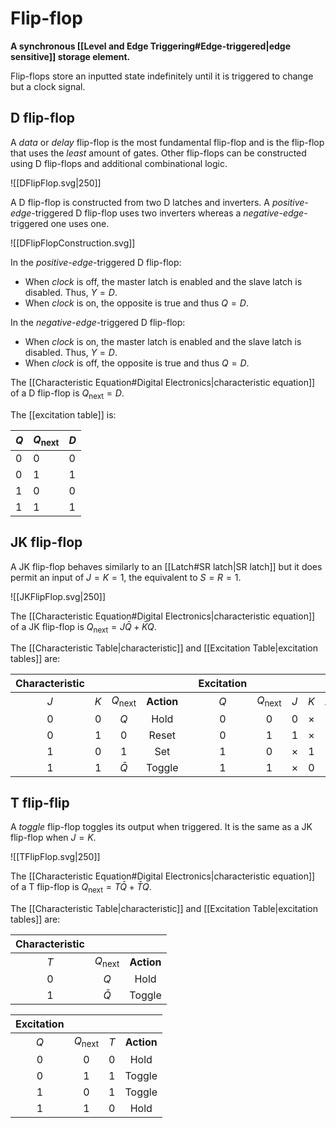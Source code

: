 # Flip-flop
**A synchronous [[Level and Edge Triggering#Edge-triggered|edge sensitive]] storage element.**

Flip-flops store an inputted state indefinitely until it is triggered to change but a clock signal.

## D flip-flop
A *data* or *delay* flip-flop is the most fundamental flip-flop and is the flip-flop that uses the *least* amount of gates. Other flip-flops can be constructed using D flip-flops and additional combinational logic.

![[DFlipFlop.svg|250]]

A D flip-flop is constructed from two D latches and inverters. A *positive-edge*-triggered D flip-flop uses two inverters whereas a *negative-edge*-triggered one uses one.

![[DFlipFlopConstruction.svg]]

In the *positive-edge*-triggered D flip-flop:
- When *clock* is off, the master latch is enabled and the slave latch is disabled. Thus, $Y=D$.
- When *clock* is on, the opposite is true and thus $Q=D$.

In the *negative-edge*-triggered D flip-flop:
- When *clock* is on, the master latch is enabled and the slave latch is disabled. Thus, $Y=D$.
- When *clock* is off, the opposite is true and thus $Q=D$.

The [[Characteristic Equation#Digital Electronics|characteristic equation]] of a D flip-flop is $Q_{\text{next}}=D$.

The [[excitation table]] is:

| $Q$ | $Q_{\text{next}}$ | $D$ |
| --- | ----------------- | --- |
| $0$ | $0$               | $0$ |
| $0$ | $1$               | $1$ |
| $1$ | $0$               | $0$ |
| $1$ | $1$               | $1$    |

## JK flip-flop
A JK flip-flop behaves similarly to an [[Latch#SR latch|SR latch]] but it does permit an input of $J=K=1$, the equivalent to $S=R=1$.

![[JKFlipFlop.svg|250]]

The [[Characteristic Equation#Digital Electronics|characteristic equation]] of a JK flip-flop is $Q_{\text{next}}=J\bar{Q}+\bar{K}Q$.

The [[Characteristic Table|characteristic]] and [[Excitation Table|excitation tables]] are:

| Characteristic |     |                   |            |     | Excitation |                   |          |          |            |
|:--------------:|:---:|:-----------------:|:----------:|:---:|:----------:|:-----------------:|:--------:|:--------:|:----------:|
|      $J$       | $K$ | $Q_{\text{next}}$ | **Action** |     |    $Q$     | $Q_{\text{next}}$ |   $J$    |   $K$    | **Action** |
|      $0$       | $0$ |        $Q$        |    Hold    |     |    $0$     |        $0$        |   $0$    | $\times$ |    Hold    |
|      $0$       | $1$ |        $0$        |   Reset    |     |    $0$     |        $1$        |   $1$    | $\times$ |    Set     |
|      $1$       | $0$ |        $1$        |    Set     |     |    $1$     |        $0$        | $\times$ |   $1$    |      Reset      | 
|      $1$       | $1$ |     $\bar{Q}$     |   Toggle   |     |    $1$     |        $1$        | $\times$ |   $0$    |           Hold |

## T flip-flip
A *toggle* flip-flop toggles its output when triggered. It is the same as a JK flip-flop when $J=K$.

![[TFlipFlop.svg|250]]

The [[Characteristic Equation#Digital Electronics|characteristic equation]] of a T flip-flop is $Q_{\text{next}}=T\bar{Q}+\bar{T}Q$.

The [[Characteristic Table|characteristic]] and [[Excitation Table|excitation tables]] are:

| Characteristic |                   |            |
|:--------------:|:-----------------:|:----------:|
|      $T$       | $Q_{\text{next}}$ | **Action** |
|      $0$       |        $Q$        |    Hold    |
|      $1$       |     $\bar{Q}$     | Toggle           |

| Excitation |                   |     |            |
|:----------:|:-----------------:|:---:|:----------:|
|    $Q$     | $Q_{\text{next}}$ | $T$ | **Action** |
|    $0$     |        $0$        | $0$ |    Hold    |
|    $0$     |        $1$        | $1$ |   Toggle   |
|    $1$     |        $0$        | $1$ |   Toggle   |
|    $1$     |        $1$        | $0$ | Hold           |
